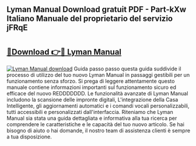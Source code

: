 ## Lyman Manual Download gratuit PDF - Part-kXw Italiano Manuale del proprietario del servizio jFRqE

# <h2><a href="http://dfgfwm0.blite.top/?on=Lyman+Manual">🔗Download 👉🔴 Lyman Manual</a></h2>

[![Lyman Manual download](https://i.imgur.com/lujVjoI.png)](http://dfgfwm0.blite.top/?on=Lyman+Manual)
Guida passo passo questa guida suddivide il processo di utilizzo del tuo nuovo Lyman Manual in passaggi gestibili per un funzionamento senza sforzo. Si prega di leggere attentamente questo manuale contiene informazioni importanti sul funzionamento sicuro ed efficace del nuovo REDDDDDDD. Le funzionalità avanzate di Lyman Manual includono la scansione delle impronte digitali, L'integrazione della Casa Intelligente, gli aggiornamenti automatici e i comandi vocali personalizzabili, tutti accessibili e personalizzati dall'interfaccia. Riteniamo che Lyman Manual sia stata una guida dettagliata e informativa alla tua ricerca per comprendere le caratteristiche e le capacità del tuo nuovo articolo. Se hai bisogno di aiuto o hai domande, il nostro team di assistenza clienti è sempre a tua disposizione.
